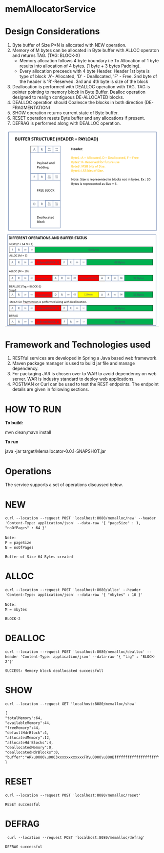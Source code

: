 # memAllocatorService

# **Design Considerations**
1. Byte buffer of Size P*N is allocated with NEW operation.
2. Memory of M bytes can be allocated in Byte buffer with ALLOC operaton and returns TAG. (TAG: BLOCK-X)
   - Memory allocation follows 4 byte boundary i.e To Allocation of 1 byte results into allocation of 4 bytes. (1 byte + 3 bytes Padding).
   - Every allocation preceeds with 4 byte Header. Header 1st byte is type of block 'A'- Allocated, 'D' - Deallocated, 'F' - Free. 2nd byte of the header is 'R'-Reserved. 3rd and 4th byte is size of the block   
3. Deallocation is performed with DEALLOC operation with TAG. TAG is pointer pointing to memory block in Byte Buffer. Dealloc operation designed to realign contiguous DE-ALLOCATED blocks.
4. DEALLOC operation should Coalesce the blocks in both direction (DE-FRAGMENTATION)
5. SHOW operation returns current state of Byte buffer.
6. RESET operation resets Byte buffer and any allocations if present.
7. DEFRAG is performed along with DEALLOC operation.

![](doc/bufferStructure.PNG)
![](doc/operations.PNG)

# **Framework and Technologies used**

1. RESTful services are developed in Spring a Java based web framework.
2. Maven package manager is used to build jar file and manage dependency. 
3. For packaging JAR is chosen over to WAR to avoid dependency on web server. WAR is industry standard to deploy web applications.
4. POSTMAN or Curl can be used to test the REST endpoints. The endpoint details are given in following sections.


# **HOW TO RUN**
**To build:**

mvn clean;mavn install

**To run**

java -jar target/Memallocator-0.0.1-SNAPSHOT.jar


# **Operations**
The service supports a set of operations discussed below.

# **NEW**
```
curl --location --request POST 'localhost:8080/memalloc/new' --header 'Content-Type: application/json' --data-raw '{ "pageSize" : 1, "noOfPages" : 64 }'

Note: 
P = pageSize
N = noOfPages
```
```
Buffer of Size 64 Bytes created
```
# **ALLOC**

```
curl --location --request POST 'localhost:8080/alloc' --header 'Content-Type: application/json' --data-raw '{ "mbytes" : 10 }'

Note:
M = mbytes
```

```
BLOCK-2
```

# **DEALLOC**

```
curl --location --request POST 'localhost:8080/memalloc/dealloc' --header 'Content-Type: application/json' --data-raw '{ "tag" : "BLOCK-2"}'
```
```
SUCCESS: Memory block deallocated successfull
```
# **SHOW**
```
curl --location --request GET 'localhost:8080/memalloc/show' 
```

```
{
"totalMemory":64,
"availableMemory":44,
"freeMemory":44,
"defaultHdrBlock":4,
"allocatedMemory":12,
"allocateHdrBlocks":4,
"deallocatedMemory":0,
"deallocatedHdrBlocks":0,
"buffer":"AR\u0000\u0003xxxxxxxxxxxxFR\u0000\u000Bffffffffffffffffffffffffffffffffffffffffffff"
}
```

# **RESET**
```
curl --location --request POST 'localhost:8080/memalloc/reset' 

```

```
RESET successful
```

# **DEFRAG**
```
 curl --location --request POST 'localhost:8080/memalloc/defrag'
 ```
 
 ```
 DEFRAG successful
 ```
 
 
